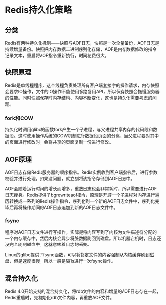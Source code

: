 # Redis持久化策略

## 分类

Redis有两种持久化机制——快照与AOF日志，快照是一次全量备份，AOF日志是持续增量备份。快照把内存数据二进制序列化存储，AOF是内存数据修改的指令记录文本，重启将AOF指令重新执行，时间花费很大。

## 快照原理

Redis是单线程程序，这个线程负责处理所有客户端套接字的操作请求，内存快照会要求IO操作，文件的IO操作不能使用多路复用API，所以保存快照会拖慢服务器的性能。同时快照保存时内存结构、内容不断变化，这也是持久化需要考虑的问题。

### fork和COW

持久化时调用glibc的函数fork产生一个子进程，与父进程共享内存的代码段和数据段。这时使用操作系统的COW机制进行数据段页面的分离，当父进程要对其中的页面进行修改时，会将共享的页面复制一份进行修改。

## AOF原理

AOF日志存储Redis服务器的顺序指令。Redis实例收到客户端指令后，进行参数校验并进行处理，如果没问题，就立刻将该指令存储到AOF日志中。

AOF会随着运行时间的增长而增多，重放日志也会非常耗时，所以需要进行AOF日志瘦身。Redis提供了bgrewriteaof指令，原理是开辟一个子进程对内存进行遍历转换成一系列的Redis操作指令，序列化到一个新的AOF日志文件中，序列化完毕后再将操作期间的AOF日志追加到新的AOF日志文件中。

### fsync

程序对AOF日志文件进行写操作，实际是将内容写到了内核为文件描述符分配的一个内存缓存中，然后内核会异步将脏数据刷回到磁盘。所以机器宕机时，日志还没完全刷到磁盘中，这就意味着日志的丢失。

Linux的glibc提供了fsync函数，可以将指定文件的内容强制从内核缓存刷到磁盘，但是速度很慢，所以一般是隔1s进行一次fsync操作。

## 混合持久化

Redis 4.0开始支持的混合持久化，将rdb文件的内容和增量的AOF日志存在一起，Redis重启时，先初始化rdb文件内容，再重放AOF文件。

